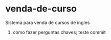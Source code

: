 # venda-de-curso
Sistema para venda de cursos de ingles 
1. como fazer perguntas chaves;
teste commit